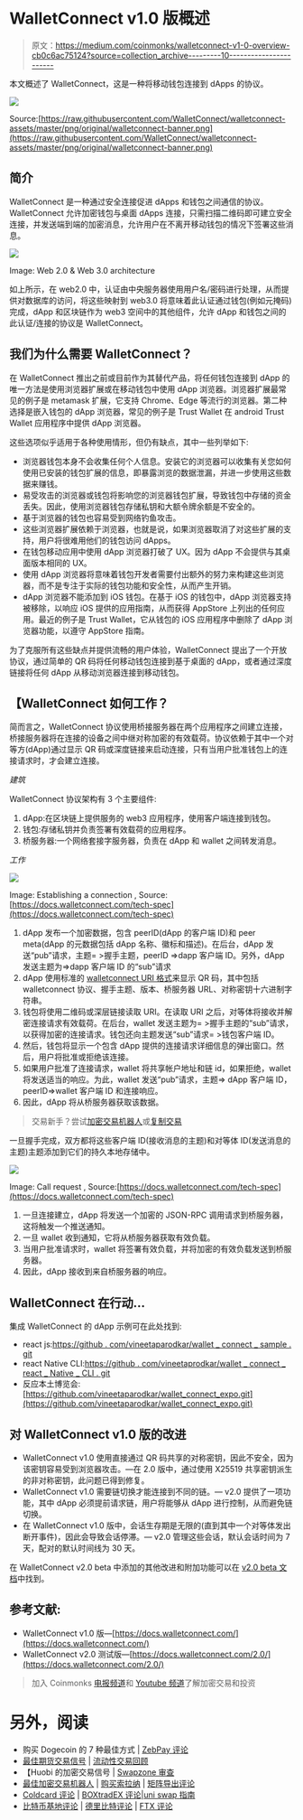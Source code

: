 # WalletConnect v1.0 版概述

> 原文：<https://medium.com/coinmonks/walletconnect-v1-0-overview-cb0c6ac75124?source=collection_archive---------10----------------------->

本文概述了 WalletConnect，这是一种将移动钱包连接到 dApps 的协议。

![](img/2c921536a5d43abb23965900c5543ac2.png)

Source:[https://raw.githubusercontent.com/WalletConnect/walletconnect-assets/master/png/original/walletconnect-banner.png](https://raw.githubusercontent.com/WalletConnect/walletconnect-assets/master/png/original/walletconnect-banner.png)

## **简介**

WalletConnect 是一种通过安全连接促进 dApps 和钱包之间通信的协议。WalletConnect 允许加密钱包与桌面 dApps 连接，只需扫描二维码即可建立安全连接，并发送端到端的加密消息，允许用户在不离开移动钱包的情况下签署这些消息。

![](img/2e7130e80ce237cab1f311558819ecf4.png)

Image: Web 2.0 & Web 3.0 architecture

如上所示，在 web2.0 中，认证由中央服务器使用用户名/密码进行处理，从而提供对数据库的访问，将这些映射到 web3.0 将意味着此认证通过钱包(例如元掩码)完成，dApp 和区块链作为 web3 空间中的其他组件，允许 dApp 和钱包之间的此认证/连接的协议是 WalletConnect。

## **我们为什么需要 WalletConnect？**

在 WalletConnect 推出之前或目前作为其替代产品，将任何钱包连接到 dApp 的唯一方法是使用浏览器扩展或在移动钱包中使用 dApp 浏览器。浏览器扩展最常见的例子是 metamask 扩展，它支持 Chrome、Edge 等流行的浏览器。第二种选择是嵌入钱包的 dApp 浏览器，常见的例子是 Trust Wallet 在 android Trust Wallet 应用程序中提供 dApp 浏览器。

这些选项似乎适用于各种使用情形，但仍有缺点，其中一些列举如下:

*   浏览器钱包本身不会收集任何个人信息。安装它的浏览器可以收集有关您如何使用已安装的钱包扩展的信息，即暴露浏览的数据泄漏，并进一步使用这些数据来赚钱。
*   易受攻击的浏览器或钱包将影响您的浏览器钱包扩展，导致钱包中存储的资金丢失。因此，使用浏览器钱包存储私钥和大额令牌余额是不安全的。
*   基于浏览器的钱包也容易受到网络钓鱼攻击。
*   这些浏览器扩展依赖于浏览器，也就是说，如果浏览器取消了对这些扩展的支持，用户将很难用他们的钱包访问 dApps。
*   在钱包移动应用中使用 dApp 浏览器打破了 UX。因为 dApp 不会提供与其桌面版本相同的 UX。
*   使用 dApp 浏览器将意味着钱包开发者需要付出额外的努力来构建这些浏览器，而不是专注于实际的钱包功能和安全性，从而产生开销。
*   dApp 浏览器不能添加到 iOS 钱包。在基于 iOS 的钱包中，dApp 浏览器支持被移除，以响应 iOS 提供的应用指南，从而获得 AppStore 上列出的任何应用。最近的例子是 Trust Wallet，它从钱包的 iOS 应用程序中删除了 dApp 浏览器功能，以遵守 AppStore 指南。

为了克服所有这些缺点并提供流畅的用户体验，WalletConnect 提出了一个开放协议，通过简单的 QR 码将任何移动钱包连接到基于桌面的 dApp，或者通过深度链接将任何 dApp 从移动浏览器连接到移动钱包。

## 【WalletConnect 如何工作？

简而言之，WalletConnect 协议使用桥接服务器在两个应用程序之间建立连接，桥接服务器将在连接的设备之间中继对称加密的有效载荷。协议依赖于其中一个对等方(dApp)通过显示 QR 码或深度链接来启动连接，只有当用户批准钱包上的连接请求时，才会建立连接。

*建筑*

WalletConnect 协议架构有 3 个主要组件:

1.  dApp:在区块链上提供服务的 web3 应用程序，使用客户端连接到钱包。
2.  钱包:存储私钥并负责签署有效载荷的应用程序。
3.  桥服务器:一个网络套接字服务器，负责在 dApp 和 wallet 之间转发消息。

*工作*

![](img/2b1ea1b0ca448e92be9acb0fd9cca870.png)

Image: Establishing a connection , Source:[https://docs.walletconnect.com/tech-spec](https://docs.walletconnect.com/tech-spec)

1.  dApp 发布一个加密数据，包含 peerID(dApp 的客户端 ID)和 peer meta(dApp 的元数据包括 dApp 名称、徽标和描述)。在后台，dApp 发送“pub”请求，主题= >握手主题，peerID =>dapp 客户端 ID。另外，dApp 发送主题为=>dapp 客户端 ID 的“sub”请求
2.  dApp 使用标准的 [walletconnect URI 格式](https://eips.ethereum.org/EIPS/eip-1328)来显示 QR 码，其中包括 walletconnect 协议、握手主题、版本、桥服务器 URL、对称密钥十六进制字符串。
3.  钱包将使用二维码或深层链接读取 URI。在读取 URI 之后，对等体将接收并解密连接请求有效载荷。在后台，wallet 发送主题为= >握手主题的“sub”请求，以获得加密的连接请求。钱包还向主题发送“sub”请求= >钱包客户端 ID。
4.  然后，钱包将显示一个包含 dApp 提供的连接请求详细信息的弹出窗口。然后，用户将批准或拒绝该连接。
5.  如果用户批准了连接请求，wallet 将共享帐户地址和链 id，如果拒绝，wallet 将发送适当的响应。为此，wallet 发送“pub”请求，主题=> dApp 客户端 ID，peerID=>wallet 客户端 ID 和连接响应。
6.  因此，dApp 将从桥服务器获取该数据。

> 交易新手？尝试[加密交易机器人](/coinmonks/crypto-trading-bot-c2ffce8acb2a)或[复制交易](/coinmonks/top-10-crypto-copy-trading-platforms-for-beginners-d0c37c7d698c)

一旦握手完成，双方都将这些客户端 ID(接收消息的主题)和对等体 ID(发送消息的主题)主题添加到它们的持久本地存储中。

![](img/aa42eb3a0e74fe3e3c53302f7367963b.png)

Image: Call request , Source:[https://docs.walletconnect.com/tech-spec](https://docs.walletconnect.com/tech-spec)

1.  一旦连接建立，dApp 将发送一个加密的 JSON-RPC 调用请求到桥服务器，这将触发一个推送通知。
2.  一旦 wallet 收到通知，它将从桥服务器获取有效负载。
3.  当用户批准请求时，wallet 将签署有效负载，并将加密的有效负载发送到桥服务器。
4.  因此，dApp 接收到来自桥服务器的响应。

## **WalletConnect 在行动…**

集成 WalletConnect 的 dApp 示例可在此处找到:

*   react js:[https://github . com/vineetaparodkar/wallet _ connect _ sample . git](https://github.com/vineetaparodkar/wallet_connect_sample.git)
*   react Native CLI:[https://github . com/vineetaprodkar/wallet _ connect _ react _ Native _ CLI . git](https://github.com/vineetaparodkar/wallet_connect_react_native_cli.git)
*   反应本土博览会:[https://github.com/vineetaparodkar/wallet_connect_expo.git](https://github.com/vineetaparodkar/wallet_connect_expo.git)

## **对 WalletConnect v1.0 版的改进**

*   WalletConnect v1.0 使用直接通过 QR 码共享的对称密钥，因此不安全，因为该密钥容易受到浏览器攻击。—在 2.0 版中，通过使用 X25519 共享密钥派生的非对称密钥，此问题已得到修复。
*   WalletConnect v1.0 需要链切换才能连接到不同的链。— v2.0 提供了一项功能，其中 dApp 必须提前请求链，用户将能够从 dApp 进行控制，从而避免链切换。
*   在 WalletConnect v1.0 版中，会话生存期是无限的(直到其中一个对等体发出断开事件)，因此会导致会话停滞。— v2.0 管理这些会话，默认会话时间为 7 天，配对的默认时间线为 30 天。

在 WalletConnect v2.0 beta 中添加的其他改进和附加功能可以在 [v2.0 beta 文档](https://docs.walletconnect.com/2.0/)中找到。

## **参考文献:**

*   WalletConnect v1.0 版—[https://docs.walletconnect.com/](https://docs.walletconnect.com/)
*   WalletConnect v2.0 测试版—[https://docs.walletconnect.com/2.0/](https://docs.walletconnect.com/2.0/)

> 加入 Coinmonks [电报频道](https://t.me/coincodecap)和 [Youtube 频道](https://www.youtube.com/c/coinmonks/videos)了解加密交易和投资

# 另外，阅读

*   购买 Dogecoin 的 7 种最佳方式 | [ZebPay 评论](https://coincodecap.com/zebpay-review)
*   [最佳期货交易信号](https://coincodecap.com/futures-trading-signals) | [流动性交易回顾](https://coincodecap.com/liquid-exchange-review)
*   【Huobi 的加密交易信号 | [Swapzone 审查](/coinmonks/swapzone-review-crypto-exchange-data-aggregator-e0ad78e55ed7)
*   [最佳加密交易机器人](/coinmonks/crypto-trading-bot-c2ffce8acb2a) | [购买索拉纳](https://coincodecap.com/buy-solana) | [矩阵导出评论](https://coincodecap.com/matrixport-review)
*   [Coldcard 评论](https://coincodecap.com/coldcard-review) | [BOXtradEX 评论](https://coincodecap.com/boxtradex-review)|[uni swap 指南](https://coincodecap.com/uniswap)
*   [比特币基地评论](/coinmonks/coinbase-review-6ef4e0f56064) | [德里比特评论](/coinmonks/deribit-review-options-fees-apis-and-testnet-2ca16c4bbdb2) | [FTX 评论](/coinmonks/ftx-crypto-exchange-review-53664ac1198f)